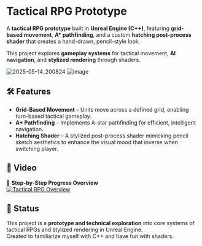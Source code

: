 # Tactical RPG Prototype  

A **tactical RPG prototype** built in **Unreal Engine (C++)**, featuring **grid-based movement**, **A\* pathfinding**, and a custom **hatching post-process shader** that creates a hand-drawn, pencil-style look.  

This project explores **gameplay systems** for tactical movement, **AI navigation**, and **stylized rendering** through shaders.  

![2025-05-14_200824](https://github.com/user-attachments/assets/8cf2276c-0edf-418a-8634-8aa27e699ef0)
![image](https://github.com/user-attachments/assets/d62f0848-fd5c-40c3-b42f-8b84845b6d2c)

## 🛠️ Features  

- **Grid-Based Movement** – Units move across a defined grid, enabling turn-based tactical gameplay.  
- **A\* Pathfinding** – Implements A-star pathfinding for efficient, intelligent navigation.  
- **Hatching Shader** – A stylized post-process shader mimicking pencil sketch aesthetics to enhance the visual mood that inverse when switching player.  

## 🎥 Video  

🎥 **Step-by-Step Progress Overview**  
[![Tactical RPG Overview](https://img.youtube.com/vi/fG-2FSBOmpo/0.jpg)](https://youtu.be/fG-2FSBOmpo)  

## 📌 Status  

This project is a **prototype and technical exploration** into core systems of tactical RPGs and stylized rendering in Unreal Engine.  
Created to familiarize myself with C++ and have fun with shaders.

 
